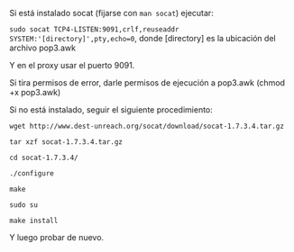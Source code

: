 Si está instalado socat (fijarse con `man socat`) ejecutar:

`sudo socat TCP4-LISTEN:9091,crlf,reuseaddr SYSTEM:'[directory]',pty,echo=0`, donde [directory] es la ubicación del archivo pop3.awk

Y en el proxy usar el puerto 9091.

Si tira permisos de error, darle permisos de ejecución a pop3.awk (chmod +x pop3.awk)

Si no está instalado, seguir el siguiente procedimiento:

`wget http://www.dest-unreach.org/socat/download/socat-1.7.3.4.tar.gz`

`tar xzf socat-1.7.3.4.tar.gz`

`cd socat-1.7.3.4/`

`./configure`

`make`

`sudo su`

`make install`
 
Y luego probar de nuevo.